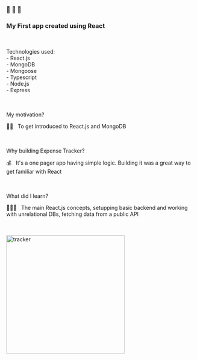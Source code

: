 <h3>🥁 🥁 🥁<h3>
<h3>My First app created using React</h3><br />
<br />
Technologies used: <br />
- React.js<br />
- MongoDB<br />
- Mongoose<br />
- Typescript<br />
- Node.js<br />
- Express<br />
<br />
<br />

My motivation?<br />

🤸🏻 &nbsp; To get introduced to React.js and MongoDB<br />
<br />
<br />

Why building Expense Tracker?<br />

💰 &nbsp; It's a one pager app having simple logic. Building it was a great way to get familiar with React<br />
<br />
<br />

What did I learn?<br />

🏄🏼‍♂️ &nbsp; The main React.js concepts, setupping basic backend and working with unrelational DBs, fetching data from a public API<br />
<br />
<br />


<img width="314" alt="tracker" src="https://user-images.githubusercontent.com/13553576/153461092-00f4cee0-c351-43bd-a31f-d2d5eb2d6eab.png">

